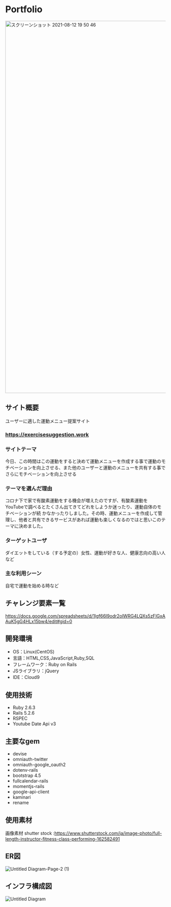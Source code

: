 # Portfolio

<img width="1167" alt="スクリーンショット 2021-08-12 19 50 46" src="https://user-images.githubusercontent.com/81751235/129185458-a17fd834-0ad6-449e-ac60-15c8555a08f8.png">

## サイト概要
ユーザーに適した運動メニュー提案サイト
### https://exercisesuggestion.work

### サイトテーマ
今日、この時間はこの運動をすると決めて運動メニューを作成する事で運動のモチベーションを向上させる、また他のユーザーと運動のメニューを共有する事で
さらにモチベーションを向上させる


### テーマを選んだ理由
コロナ下で家で有酸素運動をする機会が増えたのですが、有酸素運動をYouTubeで調べるとたくさん出てきてどれをしようか迷ったり、運動自体のモチベーションが続
かなかったりしました。その時、運動メニューを作成して管理し、他者と共有できるサービスがあれば運動も楽しくなるのではと思いこのテーマに決めました。

### ターゲットユーザ
ダイエットをしている（する予定の）女性、運動が好きな人、健康志向の高い人など


### 主な利用シーン
自宅で運動を始める時など


## チャレンジ要素一覧
https://docs.google.com/spreadsheets/d/1lgf66I9odr2olWRG4LQXs5zFlGxAAuK5gG4HLx15bw4/edit#gid=0

## 開発環境
- OS：Linux(CentOS)
- 言語：HTML,CSS,JavaScript,Ruby,SQL
- フレームワーク：Ruby on Rails
- JSライブラリ：jQuery
- IDE：Cloud9

## 使用技術
- Ruby 2.6.3
- Rails 5.2.6
- RSPEC
- Youtube Date Api v3

## 主要なgem
- devise
- omniauth-twitter
- omniauth-google_oauth2
- dotenv-rails
- bootstrap 4.5
- fullcalendar-rails
- momentjs-rails
- google-api-client
- kaminari
- rename

## 使用素材
画像素材 shutter stock :https://www.shutterstock.com/ja/image-photo/full-length-instructor-fitness-class-performing-162582491

## ER図
![Untitled Diagram-Page-2 (1)](https://user-images.githubusercontent.com/81751235/130340224-bb09bb74-4aa1-4b73-a9e5-8194b5e7ac70.png)

## インフラ構成図
![Untitled Diagram](https://user-images.githubusercontent.com/81751235/129465784-42c90c9f-03bb-4192-90a4-20652ca4c918.png)
